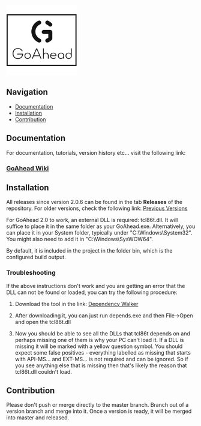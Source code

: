 ![Logo](Logo.png)

## Navigation
* [Documentation](#documentation)
* [Installation](#installation)
* [Contribution](#contribution)


## Documentation
For documentation, tutorials, version history etc... visit the following link:

### [GoAhead Wiki](https://goahead-uom.gitbook.io/goahead/)


## Installation
All releases since version 2.0.6 can be found in the tab **Releases** of the repository. For older versions, check the following link: [Previous Versions](https://www.dropbox.com/sh/jbi2nvswsgffklm/AACL_hHlBd-ejB1yym3bj17la?dl=0)

For GoAhead 2.0 to work, an external DLL is required: tcl86t.dll. It will suffice to place it in the same folder as your GoAhead.exe. Alternatively, you can place it in your System folder, typically under "C:\Windows\System32". You might also need to add it in "C:\Windows\SysWOW64".

By default, it is included in the project in the folder bin, which is the configured build output.


### Troubleshooting

If the above instructions don't work and you are getting an error that the DLL can not be found or loaded, you can try the following procedure:

1. Download the tool in the link:
[Dependency Walker](http://www.dependencywalker.com/)

2. After downloading it, you can just run depends.exe and then File->Open and open the tcl86t.dll

3. Now you should be able to see all the DLLs that tcl86t depends on and perhaps missing one of them is why your PC can't load it. If a DLL is missing it will be marked with a yellow question symbol. You should expect some false positives - everything labelled as missing that starts with API-MS... and EXT-MS... is not required and can be ignored. So if you see anything else that is missing then that's likely the reason that tcl86t.dll couldn't load.

## Contribution
Please don't push or merge directly to the master branch. Branch out of a version branch and merge into it. Once a version is ready, it will be merged into master and released.
